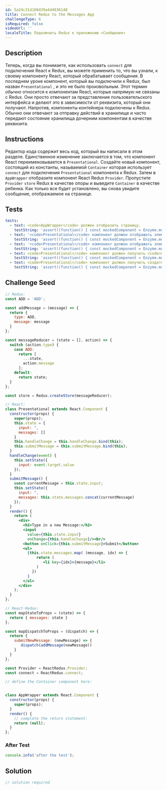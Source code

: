 ```yaml
---
id: 5a24c314108439a4d4036148
title: Connect Redux to the Messages App
challengeType: 6
isRequired: false
videoUrl: ''
localeTitle: Подключить Redux к приложению «Сообщения»
---
```


## Description
<section id="description"> Теперь, когда вы понимаете, как использовать <code>connect</code> для подключения React к Redux, вы можете применить то, что вы узнали, к своему компоненту React, который обрабатывает сообщения. В последнем уроке компонент, который вы подключили к Redux, был назван <code>Presentational</code> , и это не было произвольным. Этот термин <i>обычно</i> относится к компонентам React, которые напрямую не связаны с Redux. Они просто отвечают за представление пользовательского интерфейса и делают это в зависимости от реквизита, который они получают. Напротив, компоненты контейнера подключены к Redux. Обычно они отвечают за отправку действий в хранилище и часто передают состояние хранилища дочерним компонентам в качестве реквизита. </section>

## Instructions
<section id="instructions"> Редактор кода содержит весь код, который вы написали в этом разделе. Единственное изменение заключается в том, что компонент React переименовывается в <code>Presentational</code>. Создайте новый компонент, состоящий из константы, называемой <code>Container</code> которая использует <code>connect</code> для подключения <code>Presentational</code> компонента к Redux. Затем в <code>AppWrapper</code> отобразите компонент React Redux <code>Provider</code>. Пропустите <code>Provider</code> <code>store</code> Redux в качестве опоры и выведите <code>Container</code> в качестве ребенка. Как только все будет установлено, вы снова увидите сообщение, отображаемое на странице. </section>

## Tests
<section id='tests'>

```yml
tests:
  - text: <code>AppWrapper</code> должен отобразить страницу.
    testString: 'assert((function() { const mockedComponent = Enzyme.mount(React.createElement(AppWrapper)); return mockedComponent.find("AppWrapper").length === 1; })(), "The <code>AppWrapper</code> should render to the page.");'
  - text: '<code>Presentational</code> компонент должен отображать элементы <code>h2</code> , <code>input</code> , <code>button</code> и <code>ul</code> .'
    testString: 'assert((function() { const mockedComponent = Enzyme.mount(React.createElement(AppWrapper)); return mockedComponent.find("Presentational").length === 1; })(), "The <code>Presentational</code> component should render an <code>h2</code>, <code>input</code>, <code>button</code>, and <code>ul</code> elements.");'
  - text: '<code>Presentational</code> компонент должен отображать элементы <code>h2</code> , <code>input</code> , <code>button</code> и <code>ul</code> .'
    testString: 'assert((function() { const mockedComponent = Enzyme.mount(React.createElement(AppWrapper)); const PresentationalComponent = mockedComponent.find("Presentational"); return ( PresentationalComponent.find("div").length === 1 && PresentationalComponent.find("h2").length === 1 && PresentationalComponent.find("button").length === 1 && PresentationalComponent.find("ul").length === 1 ); })(), "The <code>Presentational</code> component should render an <code>h2</code>, <code>input</code>, <code>button</code>, and <code>ul</code> elements.");'
  - text: <code>Presentational</code> компонент должен получать <code>messages</code> от магазина Redux в качестве опоры.
    testString: 'assert((function() { const mockedComponent = Enzyme.mount(React.createElement(AppWrapper)); const PresentationalComponent = mockedComponent.find("Presentational"); const props = PresentationalComponent.props(); return Array.isArray(props.messages); })(), "The <code>Presentational</code> component should receive <code>messages</code> from the Redux store as a prop.");'
  - text: <code>Presentational</code> компонент должен получить создателя действия <code>submitMessage</code> в качестве опоры.
    testString: 'assert((function() { const mockedComponent = Enzyme.mount(React.createElement(AppWrapper)); const PresentationalComponent = mockedComponent.find("Presentational"); const props = PresentationalComponent.props(); return typeof props.submitNewMessage === "function"; })(), "The <code>Presentational</code> component should receive the <code>submitMessage</code> action creator as a prop.");'

```

</section>

## Challenge Seed
<section id='challengeSeed'>

<div id='jsx-seed'>

```jsx
// Redux:
const ADD = 'ADD';

const addMessage = (message) => {
  return {
    type: ADD,
    message: message
  }
};

const messageReducer = (state = [], action) => {
  switch (action.type) {
    case ADD:
      return [
        ...state,
        action.message
      ];
    default:
      return state;
  }
};

const store = Redux.createStore(messageReducer);

// React:
class Presentational extends React.Component {
  constructor(props) {
    super(props);
    this.state = {
      input: ",
      messages: []
    }
    this.handleChange = this.handleChange.bind(this);
    this.submitMessage = this.submitMessage.bind(this);
  }
  handleChange(event) {
    this.setState({
      input: event.target.value
    });
  }
  submitMessage() {
    const currentMessage = this.state.input;
    this.setState({
      input: ",
      messages: this.state.messages.concat(currentMessage)
    });
  }
  render() {
    return (
      <div>
        <h2>Type in a new Message:</h2>
        <input
          value={this.state.input}
          onChange={this.handleChange}/><br/>
        <button onClick={this.submitMessage}>Submit</button>
        <ul>
          {this.state.messages.map( (message, idx) => {
              return (
                 <li key={idx}>{message}</li>
              )
            })
          }
        </ul>
      </div>
    );
  }
};

// React-Redux:
const mapStateToProps = (state) => {
  return { messages: state }
};

const mapDispatchToProps = (dispatch) => {
  return {
    submitNewMessage: (newMessage) => {
       dispatch(addMessage(newMessage))
    }
  }
};

const Provider = ReactRedux.Provider;
const connect = ReactRedux.connect;

// define the Container component here:


class AppWrapper extends React.Component {
  constructor(props) {
    super(props);
  }
  render() {
    // complete the return statement:
    return (null);
  }
};

```

</div>


### After Test
<div id='jsx-teardown'>

```js
console.info('after the test');
```

</div>

</section>

## Solution
<section id='solution'>

```js
// solution required
```
</section>
